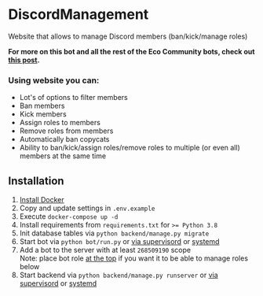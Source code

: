 # DiscordManagement

Website that allows to manage Discord members (ban/kick/manage roles)

**For more on this bot and all the rest of the Eco Community bots, check out [this post](https://echo.mirror.xyz/GlFuqSbTZOLDl0LA7eDa0Yibhqq6IHNUC48nd3WJZQw).**

### Using website you can:
* Lot's of options to filter members
* Ban members
* Kick members
* Assign roles to members
* Remove roles from members
* Automatically ban copycats
* Ability to ban/kick/assign roles/remove roles to multiple (or even all) members at the same time

## Installation
1. [Install Docker](https://docs.docker.com/engine/install/ubuntu/)
2. Copy and update settings in `.env.example`
3. Execute `docker-compose up -d`
4. Install requirements from `requirements.txt` for `>= Python 3.8`
5. Init database tables via `python backend/manage.py migrate`
6. Start bot via `python bot/run.py` or [via supervisord](http://supervisord.org/) or [systemd](https://es.wikipedia.org/wiki/Systemd)
7. Add a bot to the server with at least `268509190` scope  
Note: place bot role [at the top](https://medium.com/the-discord-path/the-perfect-hierarchy-order-6bb6b4a0cda3) if you want it to be able to manage roles below
8. Start backend via `python backend/manage.py runserver` or [via supervisord](http://supervisord.org/) or [systemd](https://es.wikipedia.org/wiki/Systemd)
